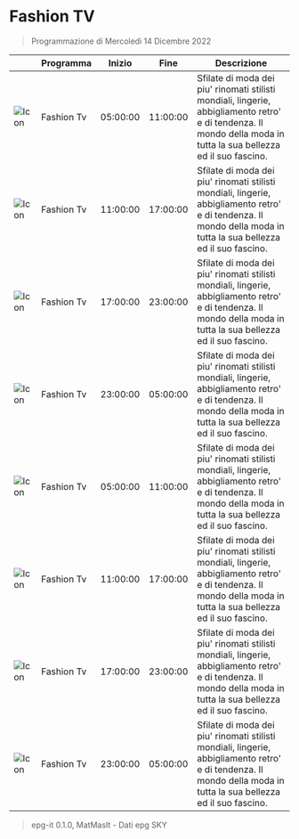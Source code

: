# Fashion TV
> Programmazione di Mercoledì 14 Dicembre 2022

||Programma|Inizio|Fine|Descrizione|
|---|---|---|---|---|
|![Icon](https://guidatv.sky.it/uuid/Documentari_Cover_d89_D1mUI0.png)|Fashion Tv|05:00:00|11:00:00|Sfilate di moda dei piu&#039; rinomati stilisti mondiali, lingerie, abbigliamento retro&#039; e di tendenza. Il mondo della moda in tutta la sua bellezza ed il suo fascino.
|![Icon](https://guidatv.sky.it/uuid/Documentari_Cover_d89_D1mUI0.png)|Fashion Tv|11:00:00|17:00:00|Sfilate di moda dei piu&#039; rinomati stilisti mondiali, lingerie, abbigliamento retro&#039; e di tendenza. Il mondo della moda in tutta la sua bellezza ed il suo fascino.
|![Icon](https://guidatv.sky.it/uuid/Documentari_Cover_d89_D1mUI0.png)|Fashion Tv|17:00:00|23:00:00|Sfilate di moda dei piu&#039; rinomati stilisti mondiali, lingerie, abbigliamento retro&#039; e di tendenza. Il mondo della moda in tutta la sua bellezza ed il suo fascino.
|![Icon](https://guidatv.sky.it/uuid/Documentari_Cover_d89_D1mUI0.png)|Fashion Tv|23:00:00|05:00:00|Sfilate di moda dei piu&#039; rinomati stilisti mondiali, lingerie, abbigliamento retro&#039; e di tendenza. Il mondo della moda in tutta la sua bellezza ed il suo fascino.
|![Icon](https://guidatv.sky.it/uuid/Documentari_Cover_d89_D1mUI0.png)|Fashion Tv|05:00:00|11:00:00|Sfilate di moda dei piu&#039; rinomati stilisti mondiali, lingerie, abbigliamento retro&#039; e di tendenza. Il mondo della moda in tutta la sua bellezza ed il suo fascino.
|![Icon](https://guidatv.sky.it/uuid/Documentari_Cover_d89_D1mUI0.png)|Fashion Tv|11:00:00|17:00:00|Sfilate di moda dei piu&#039; rinomati stilisti mondiali, lingerie, abbigliamento retro&#039; e di tendenza. Il mondo della moda in tutta la sua bellezza ed il suo fascino.
|![Icon](https://guidatv.sky.it/uuid/Documentari_Cover_d89_D1mUI0.png)|Fashion Tv|17:00:00|23:00:00|Sfilate di moda dei piu&#039; rinomati stilisti mondiali, lingerie, abbigliamento retro&#039; e di tendenza. Il mondo della moda in tutta la sua bellezza ed il suo fascino.
|![Icon](https://guidatv.sky.it/uuid/Documentari_Cover_d89_D1mUI0.png)|Fashion Tv|23:00:00|05:00:00|Sfilate di moda dei piu&#039; rinomati stilisti mondiali, lingerie, abbigliamento retro&#039; e di tendenza. Il mondo della moda in tutta la sua bellezza ed il suo fascino.



 > epg-it 0.1.0, MatMasIt - Dati epg SKY